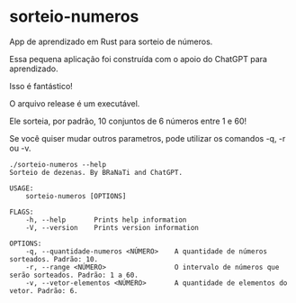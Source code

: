 # sorteio-numeros
App de aprendizado em Rust para sorteio de números.

Essa pequena aplicação foi construída com o apoio do ChatGPT para aprendizado.

Isso é fantástico!

O arquivo release é um executável.

Ele sorteia, por padrão, 10 conjuntos de 6 números entre 1 e 60!

Se você quiser mudar outros parametros, pode utilizar os comandos -q, -r ou -v.

```
./sorteio-numeros --help
Sorteio de dezenas. By BRaNaTi and ChatGPT. 

USAGE:
    sorteio-numeros [OPTIONS]

FLAGS:
    -h, --help       Prints help information
    -V, --version    Prints version information

OPTIONS:
    -q, --quantidade-numeros <NÚMERO>    A quantidade de números sorteados. Padrão: 10.
    -r, --range <NÚMERO>                 O intervalo de números que serão sorteados. Padrão: 1 a 60.
    -v, --vetor-elementos <NÚMERO>       A quantidade de elementos do vetor. Padrão: 6.
```


